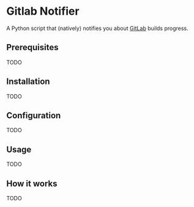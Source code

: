 # Gitlab Notifier

A Python script that (natively) notifies you about [GitLab](https://about.gitlab.com/) builds progress.

## Prerequisites

TODO

## Installation

TODO

## Configuration

TODO

## Usage

TODO

## How it works

TODO